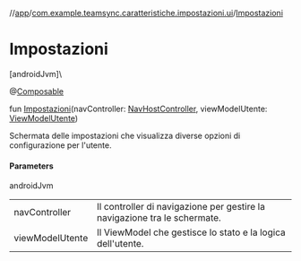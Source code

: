 //[app](../../index.md)/[com.example.teamsync.caratteristiche.impostazioni.ui](index.md)/[Impostazioni](-impostazioni.md)

# Impostazioni

[androidJvm]\

@[Composable](https://developer.android.com/reference/kotlin/androidx/compose/runtime/Composable.html)

fun [Impostazioni](-impostazioni.md)(navController: [NavHostController](https://developer.android.com/reference/kotlin/androidx/navigation/NavHostController.html), viewModelUtente: [ViewModelUtente](../com.example.teamsync.caratteristiche.autentificazione.data.viewModel/-view-model-utente/index.md))

Schermata delle impostazioni che visualizza diverse opzioni di configurazione per l'utente.

#### Parameters

androidJvm

| | |
|---|---|
| navController | Il controller di navigazione per gestire la navigazione tra le schermate. |
| viewModelUtente | Il ViewModel che gestisce lo stato e la logica dell'utente. |
